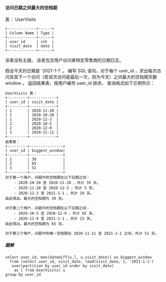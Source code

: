 
#### 访问日期之间最大的空档期

表： UserVisits

```text
+-------------+------+
| Column Name | Type |
+-------------+------+
| user_id     | int  |
| visit_date  | date |
+-------------+------+
```

该表没有主键。
该表包含用户访问某特定零售商的日期日志。

假设今天的日期是 '2021-1-1' 。
编写 SQL 语句，对于每个 user_id ，求出每次访问及其下一个访问（若该次访问是最后一次，则为今天）之间最大的空档期天数 window 。
返回结果表，按用户编号 user_id 排序。
查询格式如下示例所示：
```text
UserVisits 表：
+---------+------------+
| user_id | visit_date |
+---------+------------+
| 1       | 2020-11-28 |
| 1       | 2020-10-20 |
| 1       | 2020-12-3  |
| 2       | 2020-10-5  |
| 2       | 2020-12-9  |
| 3       | 2020-11-11 |
+---------+------------+
结果表：
+---------+---------------+
| user_id | biggest_window|
+---------+---------------+
| 1       | 39            |
| 2       | 65            |
| 3       | 51            |
+---------+---------------+
对于第一个用户，问题中的空档期在以下日期之间：
    - 2020-10-20 至 2020-11-28 ，共计 39 天。
    - 2020-11-28 至 2020-12-3 ，共计 5 天。
    - 2020-12-3 至 2021-1-1 ，共计 29 天。
由此得出，最大的空档期为 39 天。

对于第二个用户，问题中的空档期在以下日期之间：
    - 2020-10-5 至 2020-12-9 ，共计 65 天。
    - 2020-12-9 至 2021-1-1 ，共计 23 天。
由此得出，最大的空档期为 65 天。

对于第三个用户，问题中的唯一空档期在 2020-11-11 至 2021-1-1 之间，共计 51 天。

```

##### 题解

```roomsql
select user_id, max(datediff(u.l, u.visit_date)) as biggest_window 
  from (select user_id, visit_date, lead(visit_date, 1, '2021-1-1') 
   over(partition by user_id order by visit_date)
    as l from UserVisits) u 
group by user_id
```